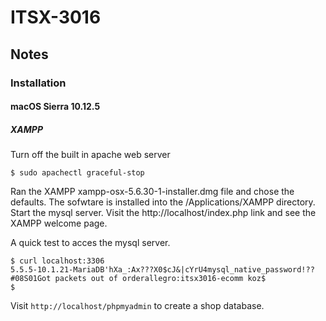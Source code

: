 # ITSX-3016
## Notes
### Installation
#### macOS Sierra 10.12.5
##### XAMPP
Turn off the built in apache web server
```
$ sudo apachectl graceful-stop
```
Ran the XAMPP xampp-osx-5.6.30-1-installer.dmg file and chose the defaults. The sofwtare
is installed into the /Applications/XAMPP directory. Start the mysql server. Visit
the http://localhost/index.php link and see the XAMPP welcome page.

A quick test to acces the mysql server.
```
$ curl localhost:3306
5.5.5-10.1.21-MariaDB'hXa_:Ax???X0$cJ&|cYrU4mysql_native_password!??#08S01Got packets out of orderallegro:itsx3016-ecomm koz$ 
$
```
Visit ```http://localhost/phpmyadmin``` to create a shop database.

